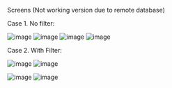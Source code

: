 Screens (Not working version due to remote database)

Case 1. No filter:

![image](https://user-images.githubusercontent.com/98163662/189393599-d11e5890-1544-4eeb-89ac-e23e6a2b7d8c.png)
![image](https://user-images.githubusercontent.com/98163662/189393637-9c36bf9b-0ba4-4ec2-84a8-6ea5652cc361.png)
![image](https://user-images.githubusercontent.com/98163662/189393696-88bac940-8fdd-4747-9a28-7c1656f36203.png)
![image](https://user-images.githubusercontent.com/98163662/189393758-593e4571-0fb6-42c1-b5cf-341f82ed4c26.png)

Case 2. With Filter:

![image](https://user-images.githubusercontent.com/98163662/189393993-f3a86c06-a9dc-4e03-9a1d-2210802e994a.png)
![image](https://user-images.githubusercontent.com/98163662/189394022-7e70fe8f-c4c8-46a9-8d7e-6c90b0589469.png)


![image](https://user-images.githubusercontent.com/98163662/189394106-1cd5948e-1e67-492f-b7b6-fecd07712003.png)
![image](https://user-images.githubusercontent.com/98163662/189394118-50b72afe-d921-4992-87dd-150bcc94d037.png)

